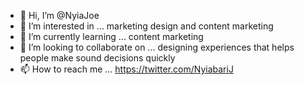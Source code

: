 - 👋 Hi, I’m @NyiaJoe
- 👀 I’m interested in ... marketing design and content marketing 
- 🌱 I’m currently learning ... content marketing 
- 💞️ I’m looking to collaborate on ... designing experiences that helps people make sound decisions quickly
- 📫 How to reach me ... https://twitter.com/NyiabariJ

<!---
NyiaJoe/NyiaJoe is a ✨ special ✨ repository because its `README.md` (this file) appears on your GitHub profile.
You can click the Preview link to take a look at your changes.
--->
